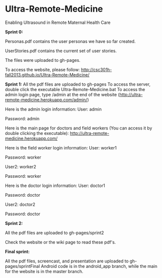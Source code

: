 **Ultra-Remote-Medicine**
=====================

Enabling Ultrasound in Remote Maternal Health Care

**Sprint 0:**

Personas.pdf contains the user personas we have so far created.

UserStories.pdf contains the current set of user stories.

The files were uploaded to gh-pages.

To access the website, please follow: http://csc301h-fall2013.github.io/Ultra-Remote-Medicine/

**Sprint 1:**
All the pdf files are uploaded to gh-pages
To access the server, double click the executable Ultra-Remote-Medicine.bat
To access the admin login page, type /admin at the end of the website (http://ultra-remote-medicine.herokuapp.com/admin/)

Here is the admin login information:
User: admin

Password: admin

Here is the main page for doctors and field workers (You can access it by double clicking the executable):
http://ultra-remote-medicine.herokuapp.com/

Here is the field worker login information:
User: worker1

Password: worker

User2: worker2

Password: worker

Here is the doctor login information:
User: doctor1

Password: doctor

User2: doctor2

Password: doctor

**Sprint 2:**

All the pdf files are uploaded to gh-pages/sprint2

Check the website or the wiki page to read these pdf's.

**Final sprint:**

All the pdf files, screencast, and presentation are uploaded to gh-pages/sprintFinal
Android code is in the android_app branch, while the main for the website is in the master branch.
